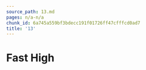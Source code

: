 ```yaml
---
source_path: 13.md
pages: n/a-n/a
chunk_id: 6a745a559bf3bdecc191f01726ff47cfffcd0ad7
title: '13'
---
```

# Fast High
